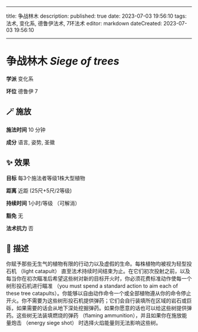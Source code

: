 
---
title: 争战林木
description: 
published: true
date: 2023-07-03 19:56:10
tags: 法术, 变化系, 德鲁伊法术, 7环法术
editor: markdown
dateCreated: 2023-07-03 19:56:10

---

# **争战林木** *Siege of trees*

**学派** 变化系 

**环位** 德鲁伊 7

## 🪄 施放

**施法时间** 10 分钟

**成分** 语言, 姿势, 圣徽

## ✨ 效果 

**目标** 每3个施法者等级1株大型植物 

**距离** 近距 (25尺+5尺/2等级)  

**持续时间** 1小时/等级 （可解消） 

**豁免** 无

**法术抗力** 否

## 📖 描述

你赋予那些无生气的植物有限的行动力以及虚假的生命。每株植物均被视为轻型投石机 （light catapult） 直至法术持续时间结束为止。在它们初次投射之前，以及每当你在初次瞄准后希望这些树对新的目标开火时，你必须花费标准动作使每一个树形投石机进行瞄准 （you must spend a standard action to aim each of these tree catapults）。你能够以自由动作命令一个或全部植物遵从你的命令停止开火。你不需要为这些树形投石机提供弹药；它们会自行装填所在区域的岩石或巨砾，如果需要的话会从地下深处挖掘弹药。如果你愿意的话也可以给这些树提供弹药。这些树无法装填燃烧的弹药 （flaming ammunition），并且如果你在施放能量炮击 （energy siege shot） 时选择火焰能量则无法影响这些树。
    